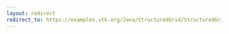 ```yaml
---
layout: redirect
redirect_to: https://examples.vtk.org/Java/StructuredGrid/StructuredGridOutline/
---
```

